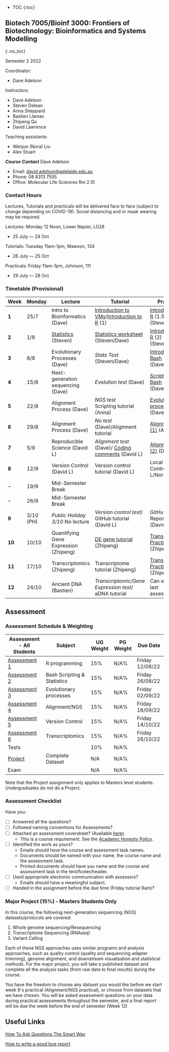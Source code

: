 * TOC
{:toc}

## Biotech 7005/Bioinf 3000: Frontiers of Biotechnology: Bioinformatics and Systems Modelling
{:.no_toc}

Semester 2 2022

Coordinator:
- Dave Adelson

Instructors:
- Dave Adelson
- Steven Delean
- Anna Sheppard
- Bastien Llamas
- Zhipeng Qu
- David Lawrence

Teaching assistants:
- Wenjun (Nora) Liu
- Alex Stuart

__*Course Contact*__
Dave Adelson
- Email: david.adelson@adelaide.edu.au
- Phone: 08 8313 7555
- Office: Molecular Life Sciences Rm 2.10

### Contact Hours
Lectures, Tutorials and practicals will be delivered face to face (subject to change depending on COVID-19). Social distancing and or mask wearing may be required. 

Lectures: Monday 12 Noon, Lower Napier, LG28
- 25 July — 24 Oct

Tutorials: Tuesday 11am-1pm, Mawson, 134
- 26 July — 25 Oct

Practicals: Friday 11am-1pm, Johnson, 111
- 29 July — 28 Oct

### Timetable (Provisional)

| **Week** | **Monday** |**Lecture**         |**Tutorial**                                 | **Practical**                              |
|----------|------------|---------------------|--------------------------------------------|------------------------------------------|
| **1**    | 25/7       |Intro to Bioinformatics (Dave)  |[Introduction to VMs]/[Introduction to R] (1)   |[Introduction to R] (1.5) (Steven/Dave)  |
| **2**    | 1/8        |[Statistics][2] (Steven)  |[Statistics worksheet]  (Steven/Dave) |[Introduction to R] (2) (Steven/Nora)      |
| **3**    | 8/8        |Evolutionary Processes (Dave) |*Stats Test* (Steven/Dave)  |[Introduction To Bash] (Dave/Alex)   |
| **4**    | 15/8       |Next-generation sequencing  (Dave) |*Evolution test* (Dave)|[Scripting In Bash] (Dave/Alex)                   |
| **5**    | 22/8       |Alignment Process (Dave) |*NGS test* <br> Scripting tutorial (Anna) | [Evolutionary processes] (Dave/Alex)    |
| **6**    | 29/8       |Alignment Process (Dave) |*No test* (Dave)/Alignment tutorial  |[Alignment/NGS (1)] (Anna/Alex)             |
| **7**    | 5/9        |Reproducible Science (David L)   |*Alignment test* (Dave)/ [Coding comments] (David L)  |[Alignment/NGS (2)] (Dave/Alex)             |
| **8**    | 12/9       |Version Control (David L)   |Version control tutorial (David L)    |Local Version Control (David L/Nora)  |
| **-**    | 19/9       | Mid-Semester Break      |                                        |                                          |
| **-**    | 26/9       | Mid-Semester Break      |                                        |                                          |
| **9**    | 3/10 (PH)  | *Public Holiday 3/10* No lecture|*Version control test*/ GitHub tutorial (David L)  |GitHub Repositories (David L/Nora)  
| **10**   | 10/10      | Quantifying Gene Expression (Zhipeng)|[DE gene tutorial] (Zhipeng) |[Transcriptomic Practical] (1) (Zhipeng/Nora)  |
| **11**   | 17/10      | Transcriptomics (Zhipeng) |Transcriptome tutorial (Zhipeng) |[Transcriptomic Practical] (2) (Zhipeng/Nora)  | 
| **12**   | 24/10      | Ancient DNA (Bastien)|*Transcriptomic/Gene Expression test*/ aDNA tutorial |Can work on last assessment |


[1]: http://biotech7005.services.adelaide.edu.au/01-bioinformatics.slide
[2]: Lectures/02-statistics.html
[3]: http://biotech7005.services.adelaide.edu.au/03-evoprocess.slide
[4]: http://biotech7005.services.adelaide.edu.au/04-sequencing.slide
[5]: http://biotech7005.services.adelaide.edu.au/05-alignment.slide
[6]: http://biotech7005.services.adelaide.edu.au/05-alignment.slide
[7]: https://university-of-adelaide-bx-masters.github.io/BIOTECH-7005-BIOINF-3000/
[8]: https://university-of-adelaide-bx-masters.github.io/BIOTECH-7005-BIOINF-3000/
[9]: Practicals/VCF_Analysis/Week_8_Practical-VCF_Analysis.md
[10]: Practicals/Transcriptome_Practical/Transcriptome_assembly.md


[Introduction to VMs]: Practicals/vm_connection.md
[Introduction to R]: Practicals/R_Practicals
[Introduction To Bash]: Practicals/Bash_Practicals/1_IntroBash.md
[Scripting In Bash]: Practicals/Bash_Practicals/2_BashScripting.md
[Evolutionary processes]: Practicals/evolutionary_prac/evolutionary.md
[Alignment/NGS (1)]: Practicals/NGS_Practicals/1_NGS_Practical1.md
[Alignment/NGS (2)]: Practicals/NGS_Practicals/2_NGS_Practical2.md
[Variant Calling practical]: Practicals/VCF_Analysis/Week_8_Practical-VCF_Analysis.md
[Graphical analyses]: https://github.com/kortschak/graphprac/
[DE gene tutorial]: DE_gene_tutorial/Tutorial_DE_Genes.html
[Statistics worksheet]: Tutorials/Wk2_Statistics.html
[Transcriptomic Practical]: Practicals/Transcriptome_Practical/Transcriptome_assembly.md
[Coding comments]: Tutorials/Code_comments_tutorial/code_comments.html

## Assessment

### Assessment Schedule & Weighting

| **Assessment - All Students**                                 | **Subject**                |  **UG Weight**  | **PG Weight** | **Due Date**          |
|--------------------------------------------------------------|-----------------------------|-----------------|------------|-----------------------|
| [Assessment 1](Assignments/Assignment1.md)                   | R programming               |  15%             | N/A%         | Friday 12/08/22     |
| [Assessment 2](Assignments/Assignment2.md)                   | Bash Scripting & Statistics |  15%             | N/A%          | Friday 26/08/22     |
| [Assessment 3](Practicals/evolutionary_prac/evolutionary.md) | Evolutionary processes      |  15%             | N/A%         | Friday 02/09/22  |
| [Assessment 4](Assignments/Assignment4.md)                   | Alignment/NGS               |  15%             | N/A%          | Friday 16/09/22  |
| [Assessment 5](Assignments/Assignment5.md)                   | Version Control             |  15%             | N/A%         | Friday 14/10/22  |
| [Assessment 6](Assignments/Assignment6_transcriptome_assembly.md)      | Transcriptomics|  15%             | N/A%         | Friday 28/10/22    |
| Tests                                                        |                             |  10%            | N/A%         |                       |
| [Project](Assignments/major_project.md)                      | Complete Dataset            |  N/A            |N/A%        |    |
| Exam                                                         |                             |  N/A            | N/A%        |                       |

Note that the Project assignment only applies to Masters level students. Undergraduates do not do a Project. 

### Assessment Checklist

Have you:

- [ ] Answered all the questions?
- [ ] Followed naming conventions for Assessments?
- [ ] Attached an assessment coversheet? (Available [here](COVERSHEET.md)).
	- This is a course requirement. See the [Academic Honesty Policy](http://www.adelaide.edu.au/policies/230/).
- [ ] Identified the work as yours?
	- Emails should have the course and assessment task names.
	- Documents should be named with your name, the course name and the assessment task.
	- Printed documents should have you name and the course and assessment task in the text/footer/header.
- [ ] Used appropriate electronic communication with assessors?
	- Emails should have a meaningful subject.
- [ ] Handed in the assignment before the due time (Friday tutorial 9am)?

### Major Project (15%) - Masters Students Only

In this course, the following next-generation sequencing (NGS) datasets/protocols are covered:

1. Whole genome sequencing/Resequencing
2. Transcriptome Sequencing (RNAseq)
3. Variant Calling

Each of these NGS approaches uses similar programs and analysis approaches, such as quality control (quality and sequencing adapter trimming), genome alignment, and downstream visualisation and statistical methods. For the major project, you will take a published dataset and complete all the analysis tasks (from raw data to final results) during the course.

You have the freedom to choose any dataset you would like before we start week 6's practical (Alignment/NGS practical), or choose from datasets that we have chosen. You will be asked assessment questions on your data during practical assessments throughout the semester, and a final report will be due the week before the end of semester (Week 12)

## Useful Links

[How To Ask Questions The Smart Way](http://www.catb.org/esr/faqs/smart-questions.html)

[How to write a good bug report](https://musescore.org/en/developers-handbook/how-write-good-bug-report-step-step-instructions)
